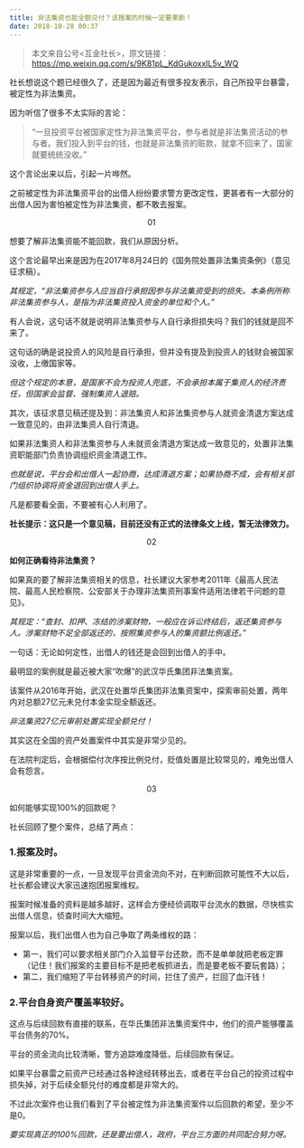```yaml
---
title: 非法集资也能全额兑付？该报案的时候一定要果断！
date: 2018-10-28 00:37
---
```


> 本文来自公号<互金社长>，原文链接： https://mp.weixin.qq.com/s/9K81pL_KdGukoxxIL5v_WQ 

社长想说这个题已经很久了，还是因为最近有很多投友表示，自己所投平台暴雷，被定性为非法集资。

因为听信了很多不太实际的言论：

>   “一旦投资平台被国家定性为非法集资平台，参与者就是非法集资活动的参与者。我们投入到平台的钱，也就是非法集资的赃款，就拿不回来了，国家就要统统没收。”

这个言论出来以后，引起一片哗然。

之前被定性为非法集资平台的出借人纷纷要求警方更改定性，更甚者有一大部分的出借人因为害怕被定性为非法集资，都不敢去报案。

<center>01</center>

想要了解非法集资能不能回款，我们从原因分析。

这个言论最早出来是因为在2017年8月24日的《国务院处置非法集资条例》（意见征求稿）。

*其规定，“非法集资参与人应当自行承担因参与非法集资受到的损失。本条例所称非法集资参与人，是指为非法集资投入资金的单位和个人。”*

有人会说，这句话不就是说明非法集资参与人自行承担损失吗？我们的钱就是回不来了。

这句话的确是说投资人的风险是自行承担，但并没有提及到投资人的钱财会被国家没收，上缴国家等。

*但这个规定的本意，是国家不会为投资人兜底，不会承担本属于集资人的经济责任，但国家会监督、强制集资人退赔。*

其次，该征求意见稿还提及到：非法集资人和非法集资参与人就资金清退方案达成一致意见的，由非法集资人自行清退。

如果非法集资人和非法集资参与人未就资金清退方案达成一致意见的，处置非法集资职能部门负责协调组织资金清退工作。

*也就是说，平台会和出借人一起协商，达成清退方案；如果协商不成，会有相关部门组织协调将资金退回到出借人手上。*

凡是都要看全面，不要被有心人利用了。

**社长提示：这只是一个意见稿，目前还没有正式的法律条文上线，暂无法律效力。**


<center>02</center>

**如何正确看待非法集资？**

如果真的要了解非法集资相关的信息，社长建议大家参考2011年《最高人民法院、最高人民检察院、公安部关于办理非法集资刑事案件适用法律若干问题的意见》。

*其规定：“查封、扣押、冻结的涉案财物，一般应在诉讼终结后，返还集资参与人。涉案财物不足全部返还的，按照集资参与人的集资额比例返还。”*

一句话：无论如何定性，出借人的钱还是会回到出借人的手中。

最明显的案例就是最近被大家“吹爆”的武汉华氏集团非法集资案。

该案件从2016年开始，武汉在处置华氏集团非法集资案中，探索审前处置，两年内对总额27亿元未兑付本金实现全额返还。

*非法集资27亿元审前处置实现全额兑付！*

其实这在全国的资产处置案件中其实是非常少见的。

在法院判定后，会根据偿付次序按比例兑付，贬值处置是比较常见的，难免出借人会有怨言。

<center>03</center>

如何能够实现100%的回款呢？

社长回顾了整个案件，总结了两点：

### 1.报案及时。

这是非常重要的一点，一旦发现平台资金流向不对，在判断回款可能性不大以后，社长都会建议大家迅速抱团报案维权。

报案时候准备的资料是越多越好，这样会方便经侦调取平台流水的数据，尽快核实出借人信息，侦查时间大大缩短。

报案以后，我们出借人也为自己争取了两条维权的路：

- 第一，我们可以要求相关部门介入监督平台还款，而不是单单就把老板定罪（记住！我们报案的主要目标不是把老板抓进去，而是要老板不要玩套路）；
- 第二，我们缩短了平台转移资产的时间，拦住了资产，拦回了血汗钱！

### 2.平台自身资产覆盖率较好。

这点与后续回款有直接的联系，在华氏集团非法集资案件中，他们的资产能够覆盖平台债务的70%。

平台的资金流向比较清晰，警方追踪难度降低，后续回款有保证。

如果平台暴雷之前资产已经通过各种途经转移出去，或者在平台自己的投资过程中损失掉，对于后续全额兑付的难度都是非常大的。


不过此次案件也让我们看到了平台被定性为非法集资案件以后回款的希望，至少不是0。

*要实现真正的100%回款，还是要出借人，政府，平台三方面的共同配合努力呀。*